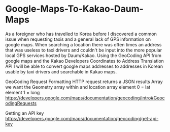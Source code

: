# Google-Maps-To-Kakao-Daum-Maps
As a foreigner who has travelled to Korea before I discovered a common issue when requesting taxis and a general lack of GPS information on google maps. When searching a location there was often times an address that was useless to taxi drivers and couldn't be input into the more popular local GPS services hosted by Daum/Kakao. Using the GeoCoding API from google maps and the Kakao Developers Coordinates to Address Translation API I will be able to convert google maps addresses to addresses in Korean usable by taxi drivers and searchable in Kakao maps.

GeoCoding Request Formatting
HTTP request returns a JSON results Array we want the Geometry array within and location array element 0 = lat element 1 = long
https://developers.google.com/maps/documentation/geocoding/intro#GeocodingRequests

Getting an API key
https://developers.google.com/maps/documentation/geocoding/get-api-key

